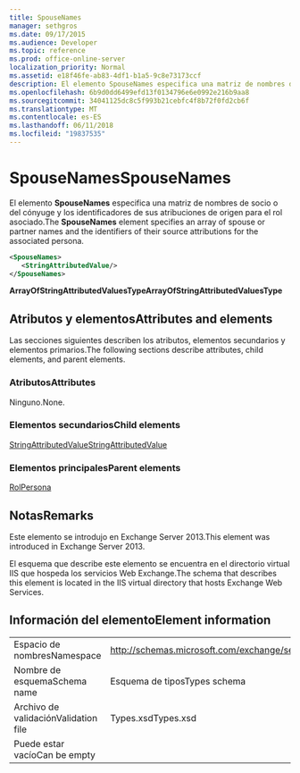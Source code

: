 ```yaml
---
title: SpouseNames
manager: sethgros
ms.date: 09/17/2015
ms.audience: Developer
ms.topic: reference
ms.prod: office-online-server
localization_priority: Normal
ms.assetid: e18f46fe-ab83-4df1-b1a5-9c8e73173ccf
description: El elemento SpouseNames especifica una matriz de nombres de socio o del cónyuge y los identificadores de sus atribuciones de origen para el rol asociado.
ms.openlocfilehash: 6b9d0dd6499efd13f0134796e6e0992e216b9aa8
ms.sourcegitcommit: 34041125dc8c5f993b21cebfc4f8b72f0fd2cb6f
ms.translationtype: MT
ms.contentlocale: es-ES
ms.lasthandoff: 06/11/2018
ms.locfileid: "19837535"
---
```

# <a name="spousenames"></a><span data-ttu-id="81635-103">SpouseNames</span><span class="sxs-lookup"><span data-stu-id="81635-103">SpouseNames</span></span>

<span data-ttu-id="81635-104">El elemento **SpouseNames** especifica una matriz de nombres de socio o del cónyuge y los identificadores de sus atribuciones de origen para el rol asociado.</span><span class="sxs-lookup"><span data-stu-id="81635-104">The **SpouseNames** element specifies an array of spouse or partner names and the identifiers of their source attributions for the associated persona.</span></span> 
  
```XML
<SpouseNames>
   <StringAttributedValue/>
</SpouseNames>
```

 <span data-ttu-id="81635-105">**ArrayOfStringAttributedValuesType**</span><span class="sxs-lookup"><span data-stu-id="81635-105">**ArrayOfStringAttributedValuesType**</span></span>
## <a name="attributes-and-elements"></a><span data-ttu-id="81635-106">Atributos y elementos</span><span class="sxs-lookup"><span data-stu-id="81635-106">Attributes and elements</span></span>

<span data-ttu-id="81635-107">Las secciones siguientes describen los atributos, elementos secundarios y elementos primarios.</span><span class="sxs-lookup"><span data-stu-id="81635-107">The following sections describe attributes, child elements, and parent elements.</span></span>
  
### <a name="attributes"></a><span data-ttu-id="81635-108">Atributos</span><span class="sxs-lookup"><span data-stu-id="81635-108">Attributes</span></span>

<span data-ttu-id="81635-109">Ninguno.</span><span class="sxs-lookup"><span data-stu-id="81635-109">None.</span></span>
  
### <a name="child-elements"></a><span data-ttu-id="81635-110">Elementos secundarios</span><span class="sxs-lookup"><span data-stu-id="81635-110">Child elements</span></span>

[<span data-ttu-id="81635-111">StringAttributedValue</span><span class="sxs-lookup"><span data-stu-id="81635-111">StringAttributedValue</span></span>](stringattributedvalue.md)
  
### <a name="parent-elements"></a><span data-ttu-id="81635-112">Elementos principales</span><span class="sxs-lookup"><span data-stu-id="81635-112">Parent elements</span></span>

[<span data-ttu-id="81635-113">Rol</span><span class="sxs-lookup"><span data-stu-id="81635-113">Persona</span></span>](persona.md)
  
## <a name="remarks"></a><span data-ttu-id="81635-114">Notas</span><span class="sxs-lookup"><span data-stu-id="81635-114">Remarks</span></span>

<span data-ttu-id="81635-115">Este elemento se introdujo en Exchange Server 2013.</span><span class="sxs-lookup"><span data-stu-id="81635-115">This element was introduced in Exchange Server 2013.</span></span>
  
<span data-ttu-id="81635-116">El esquema que describe este elemento se encuentra en el directorio virtual IIS que hospeda los servicios Web Exchange.</span><span class="sxs-lookup"><span data-stu-id="81635-116">The schema that describes this element is located in the IIS virtual directory that hosts Exchange Web Services.</span></span>
  
## <a name="element-information"></a><span data-ttu-id="81635-117">Información del elemento</span><span class="sxs-lookup"><span data-stu-id="81635-117">Element information</span></span>

|||
|:-----|:-----|
|<span data-ttu-id="81635-118">Espacio de nombres</span><span class="sxs-lookup"><span data-stu-id="81635-118">Namespace</span></span>  <br/> |http://schemas.microsoft.com/exchange/services/2006/types  <br/> |
|<span data-ttu-id="81635-119">Nombre de esquema</span><span class="sxs-lookup"><span data-stu-id="81635-119">Schema name</span></span>  <br/> |<span data-ttu-id="81635-120">Esquema de tipos</span><span class="sxs-lookup"><span data-stu-id="81635-120">Types schema</span></span>  <br/> |
|<span data-ttu-id="81635-121">Archivo de validación</span><span class="sxs-lookup"><span data-stu-id="81635-121">Validation file</span></span>  <br/> |<span data-ttu-id="81635-122">Types.xsd</span><span class="sxs-lookup"><span data-stu-id="81635-122">Types.xsd</span></span>  <br/> |
|<span data-ttu-id="81635-123">Puede estar vacío</span><span class="sxs-lookup"><span data-stu-id="81635-123">Can be empty</span></span>  <br/> ||
   

